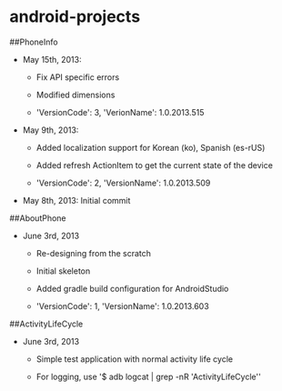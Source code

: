 android-projects
================

##PhoneInfo
* May 15th, 2013:

    * Fix API specific errors

    * Modified dimensions

    * 'VersionCode': 3, 'VerionName': 1.0.2013.515

* May 9th, 2013:

    * Added localization support for Korean (ko), Spanish (es-rUS)

    * Added refresh ActionItem to get the current state of the device

    * 'VersionCode': 2, 'VersionName': 1.0.2013.509

* May 8th, 2013: Initial commit

##AboutPhone
*  June 3rd, 2013

    * Re-designing from the scratch

    * Initial skeleton

    * Added gradle build configuration for AndroidStudio

    * 'VersionCode': 1, 'VersionName': 1.0.2013.603

##ActivityLifeCycle
* June 3rd, 2013

    * Simple test application with normal activity life cycle

    * For logging, use '\$ adb logcat \| grep -nR \'ActivityLifeCycle\''

